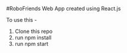 #RoboFriends Web App created using React.js

To use this -
1. Clone this repo
2. run npm install
3. run npm start
